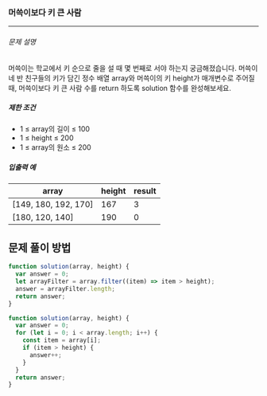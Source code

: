 ### 머쓱이보다 키 큰 사람

---

###### 문제 설명

머쓱이는 학교에서 키 순으로 줄을 설 때 몇 번째로 서야 하는지 궁금해졌습니다. 머쓱이네 반 친구들의 키가 담긴 정수 배열 array와 머쓱이의 키 height가 매개변수로 주어질 때, 머쓱이보다 키 큰 사람 수를 return 하도록 solution 함수를 완성해보세요.

##### 제한 조건

- 1 ≤ array의 길이 ≤ 100
- 1 ≤ height ≤ 200
- 1 ≤ array의 원소 ≤ 200

##### 입출력 예

| array                | height | result |
| -------------------- | ------ | ------ |
| [149, 180, 192, 170] | 167    | 3      |
| [180, 120, 140]      | 190    | 0      |

## 문제 풀이 방법

```javascript
function solution(array, height) {
  var answer = 0;
  let arrayFilter = array.filter((item) => item > height);
  answer = arrayFilter.length;
  return answer;
}
```

```javascript
function solution(array, height) {
  var answer = 0;
  for (let i = 0; i < array.length; i++) {
    const item = array[i];
    if (item > height) {
      answer++;
    }
  }
  return answer;
}
```
